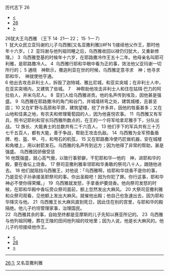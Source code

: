 ﻿





 历代志下 26




* [<](bible/2CH25.md)
* [26](bible/2CH.md)
* [>](bible/2CH27.md)



 
26犹大王乌西雅 （王下
14·
21—
22；
15·
1—
7）  
1  犹大众民立亚玛谢的儿子乌西雅[又名亚撒利雅](#FN
1)接续他父作王，那时他年十六岁。（ 
2  亚玛谢与他列祖同睡之后，乌西雅收回以禄仍归犹大，又重新修理。） 
3  乌西雅登基的时候年十六岁，在耶路撒冷作王五十二年。他母亲名叫耶可利雅，是耶路撒冷人。 
4  乌西雅行耶和华眼中看为正的事，效法他父亚玛谢一切所行的； 
5 通晓　神默示，撒迦利亚在世的时候，乌西雅定意寻求　神；他寻求耶和华，　神就使他亨通。  
6 他出去攻击非利士人，拆毁了迦特城、雅比尼城，和亚实突城；在非利士人中，在亚实突境内，又建筑了些城。 
7 　神帮助他攻击非利士人和住在姑珥·巴力的阿拉伯人，并米乌尼人。 
8  亚扪人给乌西雅进贡。他的名声传到埃及，因他甚是强盛。 
9  乌西雅在耶路撒冷的角门和谷门，并城墙转弯之处，建筑城楼，且甚坚固； 
10 又在旷野与高原和平原，建筑望楼，挖了许多井，因他的牲畜甚多；又在山地和佳美之地，有农夫和修理葡萄园的人，因为他喜悦农事。 
11  乌西雅又有军兵，照书记耶利和官长玛西雅所数点的，在王的一个将军哈拿尼雅手下，分队出战。 
12 族长、大能勇士的总数共有二千六百人， 
13 他们手下的军兵共有三十万七千五百人，都有大能，善于争战，帮助王攻击仇敌。 
14  乌西雅为全军预备盾牌、枪、盔、甲、弓，和甩石的机弦， 
15 又在耶路撒冷使巧匠做机器，安在城楼和角楼上，用以射箭发石。乌西雅的名声传到远方；因为他得了非常的帮助，甚是强盛。 乌西雅因骄傲受惩  
16 他既强盛，就心高气傲，以致行事邪僻，干犯耶和华—他的　神，进耶和华的殿，要在香坛上烧香。 
17 祭司亚撒利雅率领耶和华勇敢的祭司八十人，跟随他进去。 
18 他们就阻挡乌西雅王，对他说：「乌西雅啊，给耶和华烧香不是你的事，乃是亚伦子孙承接圣职祭司的事。你出圣殿吧！因为你犯了罪。你行这事，耶和华　神必不使你得荣耀。」 
19  乌西雅就发怒，手拿香炉要烧香。他向祭司发怒的时候，在耶和华殿中香坛旁众祭司面前，额上忽然发出大麻风。 
20 大祭司亚撒利雅和众祭司观看，见他额上发出大麻风，就催他出殿；他自己也急速出去，因为耶和华降灾与他。 
21  乌西雅王长大麻风直到死日，因此住在别的宫里，与耶和华的殿隔绝。他儿子约坦管理家事，治理国民。  
22  乌西雅其余的事，自始至终都是亚摩斯的儿子先知以赛亚所记的。 
23  乌西雅与他列祖同睡，葬在王陵的田间他列祖的坟地里；因为人说，他是长大麻风的。他儿子约坦接续他作王。 
* [<](bible/2CH25.md)
* [26](bible/2CH.md)
* [>](bible/2CH27.md)





---


[26:1:](#V1)
又名亚撒利雅




---









